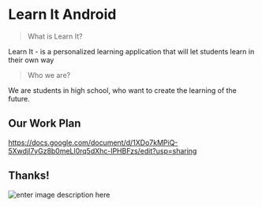 
# Learn It Android 

> What is Learn It?

Learn It - is a personalized learning application that will let students learn in their own way

> Who we are?

We are students in high school, who want to create the learning of the future.

## Our Work Plan
https://docs.google.com/document/d/1XDo7kMPiQ-5Xwdjl7yGz8b0meLl0rq5dXhc-lPHBFzs/edit?usp=sharing




## Thanks!

![enter image description here](https://raw.githubusercontent.com/Project-LearnIt/LearinIt-Android/master/big_logo.png)
